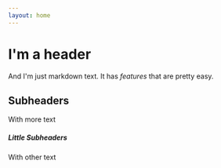 ```yaml
---
layout: home
---
```


I'm a header
============

And I'm just markdown text.  It has *features* that are pretty easy.

Subheaders
----------

With more text

##### Little Subheaders

With other text